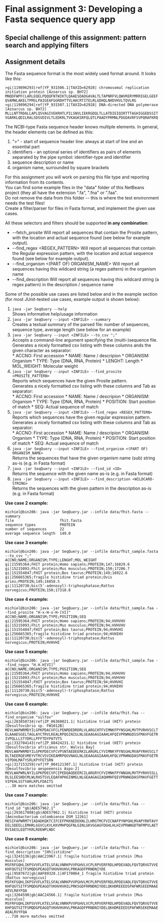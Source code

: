 # Final assignment 3: Developing a Fasta sequence query app #

## Special challenge of this assignment: pattern search and applying filters ##

## Assignment details ##
The Fasta sequence format is the most widely used format around. It looks like this:  

```
>gi|119896293|ref|YP_931506.1|TAXID=62928| chromosomal replication initiation protein [Azoarcus sp. BH72] 
MNQDFWPFCLARLEQELPQQQFNTWIKTLQAAESDADGAVALTLTAPNRFVLQWVRERYMRRIGELGEEF
QVAMWLAKELTPMSLPAIGEAFGGRDHTTVLHACRTITELRLGDHQLNHDVHVLTQVLRG
>gi|119896294|ref|YP_931507.1|TAXID=62928| DNA-directed DNA polymerase [Azoarcus sp. BH72]
MLLLNTTRDALLAPLQSVAGIVEKRHTLPILSNVLIEKRGDQLTLLATDIEIQIRTTTAGHIGGEDSSIT
VGARKLQDILRALSDSVDIVLTLEDKRLTVKAGKSRFQLQTLPAADYPRMNLPDGDAVRFSVPQRAFKRQ
```

The NCBI-type Fasta sequence header knows multiple elements. In general, the header elements can be defined as this:  

  1. ">" - start of sequence header line: always at start of line and an essential part   
  2. identifiers - an optional series of identifiers as pairs of elements separated by the pipe symbol: identifier-type and identifier   
  3. sequence description or name 
  4. organism name, surrounded by square brackets 

For this assignment you will work on parsing this file type and reporting information from its contents.  
You can find some example files in the "data" folder of this NetBeans project (they all have the extension ".fa", ".fna" or ".faa".  
Do not remove the data from this folder -- this is where the test environment needs the test files!  
Create a filter/parser for files in Fasta format, and implement the given use cases.

All these selectors and filters should be supported **in any combination**:  

  * --fetch_prosite <PROSITE PATTERN>  Will report all sequences that contain the Prosite pattern, 
    with the location and actual sequence found (see below for example output).
  * --find_regex <REGEX_PATTERN>   Will report all sequences that contain the Regular expression pattern, 
    with the location and actual sequence found (see below for example output).
  * --find_organism <(PART OF) ORGANISM_NAME>  Will report all sequences having this wildcard string (a regex pattern)
    in the organism name
  * --find_description <WILDCARD-STRING>  Will report all sequences having this wildcard string (a regex pattern)
    in the description / sequence name 

Some of the possible use cases are listed below and in the example section (for most JUnit-tested use cases, example output is shown below):  

  1. ```java -jar SeqQuery --help```  
    Shows informative help/usage information  
  2. ```java -jar SeqQuery --input <INFILE> --summary```  
    Creates a textual summary of the parsed file: number of sequences, sequence type, average length (see below for an example) 
  3. ```java -jar SeqQuery --input <INFILE> --to_csv ";"```  
    Accepts a command-line argument specifying the (multi-)sequence file.
    Generates a nicely formatted csv listing with these columns ands the given character as separator:  
    * ACCNO: First accession
    * NAME: Name / descripion
    * ORGANISM: Organism
    * TYPE: Type (DNA, RNA, Protein)
    * LENGHT: Length
    * MOL_WEIGHT: Molecular weight
  4. ```java -jar SeqQuery --input <INFILE> --find_prosite <PROSITE_PATTERN>```  
    Reports which sequences have the given Prosite pattern.  
    Generates a nicely formatted csv listing with these columns and Tab as separator:  
    * ACCNO: First accession
    * NAME: Name / descripion
    * ORGANISM: Organism
    * TYPE: Type (DNA, RNA, Protein)
    * POSITION: Start position of match
    * SEQ: Actual sequence of match
  5. ```java -jar SeqQuery --input <INFILE> --find_regex <REGEX_PATTERN>```  
    Reports which sequences have the given regular expression pattern.
    Generates a nicely formatted csv listing with these columns and Tab as separator:  
    * ACCNO: First accession
    * NAME: Name / descripion
    * ORGANISM: Organism
    * TYPE: Type (DNA, RNA, Protein)
    * POSITION: Start position of match
    * SEQ: Actual sequence of match
  6. ```java -jar SeqQuery --input <INFILE> --find_organism <(PART OF) ORGANISM_NAME>```  
    Returns the sequences that have the given organism name (sub) string as-is (e.g. in Fasta format)  
  7. ```java -jar SeqQuery --input <INFILE> --find_id <ID>```  
    Returns the sequence with the given name as-is (e.g. in Fasta format)  
  8. ```java -jar SeqQuery --input <INFILE> --find_description <WILDCARD-STRING>```  
    Returns the sequences with the given pattern in the description as-is (e.g. in Fasta format)  
    


**Use case 2 example:**  

```
michiel@bin206: java -jar SeqQuery.jar --infile data/fhit.fasta --summary  
file                     fhit.fasta  
sequence types           PROTEIN  
number of sequences      22  
average sequence length  149.0  
```

**Use case 3 example:**  

```
michiel@bin206: java -jar SeqQuery.jar --infile data/fhit_sample.fasta --to_csv ";"  
ACCNO;NAME;ORGANISM;TYPE;LENGHT;MOL_WEIGHT  
gi|21595364;FHIT protein;Homo sapiens;PROTEIN;147;16829.6  
gi|15215093;Fhit protein;Mus musculus;PROTEIN;150;17206.7  
gi|151554847;FHIT protein;Bos taurus;PROTEIN;149;16922.6  
gi|256665365;fragile histidine triad protein;Ovis aries;PROTEIN;149;16858.5  
gi|11120730;bis(5'-adenosyl)-triphosphatase;Rattus norvegicus;PROTEIN;150;17318.8  
```


**Use case 4 example:**  

```
michiel@bin206: java -jar SeqQuery.jar --infile data/fhit_sample.faa --find_prosite "H-x-H-x-H-[VI]"    
ACCNO;NAME;ORGANISM;TYPE;POSITION;SEQ  
gi|21595364;FHIT protein;Homo sapiens;PROTEIN;94;HVHVHV  
gi|15215093;Fhit protein;Mus musculus;PROTEIN;94;HVHVHV  
gi|151554847;FHIT protein;Bos taurus;PROTEIN;94;HVHVHI  
gi|256665365;fragile histidine triad protein;94;HVHIHV 
gi|11120730;bis(5'-adenosyl)-triphosphatase;Rattus norvegicus;PROTEIN;HVHVHI  
```

**Use case 5 example:**  

```
michiel@bin206: java -jar SeqQuery.jar --infile data/fhit_sample.faa --find_regex "H.H.H[VI]"    
ACCNO;NAME;ORGANISM;TYPE;POSITION;SEQ  
gi|21595364;FHIT protein;Homo sapiens;PROTEIN;94;HVHVHV  
gi|15215093;Fhit protein;Mus musculus;PROTEIN;94;HVHVHV  
gi|151554847;FHIT protein;Bos taurus;PROTEIN;94;HVHVHI  
gi|256665365;fragile histidine triad protein;94;HVHIHV 
gi|11120730;bis(5'-adenosyl)-triphosphatase;Rattus norvegicus;PROTEIN;HVHVHI  
```

**Use case 6 example:**  

```
michiel@bin206: java -jar SeqQuery.jar --infile data/fhit.faa --find_organism "sulfov"    
>gi|283850734|ref|ZP_06368021.1| histidine triad (HIT) protein [Desulfovibrio sp. FW1012B]
MEVLWAPWRMDYILGPKPDACVFCLPENRDEDRDRLVLARGCHTFVIMNKFPYNSGHLMVTPVRHVSCLT
ELAAAESGELTAGLAYCTRVLKEALRPQGINIGLNLGEAAGAGIAAHLHFQIVPRWNGDSSFMAVFGETR
IVPQLLLSTYDRLLPFFTDYPATVTS
>gi|332704143|ref|ZP_08424231.1| histidine triad (HIT) protein [Desulfovibrio africanus str. Walvis Bay]
MDVLWAPWRMDYILGPKPDECVFCVPSNTAEDEERKILARGRLCYVIMNKYPYNSGHLMVAPYRHVSCLT
DLTAEERQEVMEYVTRCVSVIKEAMRPQGVNAGLNLGEAAGAGIAAHLHFQLVPRWNGDASFMAVFGETR
VIPDHLMATYSRLKPYFETSRN
>gi|317153259|ref|YP_004121307.1| histidine triad (HIT) protein [Desulfovibrio aespoeensis Aspo-2]
MEVLWAPWRLNYILGPKPDECVFCIPEDQAQDEERCILARGRYCFVIMNKFPYNNGHLMVTPYRHVSSLL
DLSLEESNDCMLWLRHSTSVLEQAFHPHGINMGLNLGEAAGAGIAQHMHFQIVPRWNGDASFMAVFGETT
VIPEHLSSTYARLRPLFDAITS
...30 more matches omitted
```

**Use case 7 example:**  

```
michiel@bin206: java -jar SeqQuery.jar --infile data/fhit.faa --find_id "gb|ADE57962.1"    
>gi|293617808|gb|ADE57962.1| histidine triad (HIT) protein [Aminobacterium colombiense DSM 12261]
MESIFAPWRMTYIADADKQKTCIFCEFPKKNEDEKNLILHRGTMCFVICNAFPYNPGHLMVAPYRHTAVY
EELSDEELLEMHRLGGVCLKVLKKVMHPQGFNLGINLGKVGGAGFDGHLHLHIVPRWNGDTNFMPVLAET
RVIAESLEQTYKRLRDEWPLNDC
```

**Use case 8 example:**  

```
michiel@bin206: java -jar SeqQuery.jar --infile data/fhit.faa --find_description "[Hh]istidine"    
>gi|3243136|gb|AAC23967.1| fragile histidine triad protein [Mus musculus]
MSFRFGQHLIKPSVVFLKTELSFALVNRKPVVPGHVLVCPLRPVERFRDLHPDEVADLFQVTQRVGTVVE
KHFQGTSITFSMQDGPEAGQTVKHVHVHVLPRKAGDFPRNDNIYDE
>gi|9587672|gb|AAF89328.1|AF170064_1 fragile histidine triad protein [Rattus norvegicus]
MSFKFGQHLIKPSVVFLKTELSFALVNRKPVVPGHVLMCPLRPVERFRDLRPDEVADLFQVTQRVGTVVE
KHFQGTSITFSMQDGPEAGQTVKHVHVHILPRKSGDFRRNDNIYDELQKHDREEEDSPAFWRSEEEMAAE
AEVLRAYFQA
>gi|3264590|gb|AAC24566.1| fragile histidine triad protein [Mus musculus]
MSFRFGQHLIKPSVVFLKTELSFALVNRKPVVPGHVLVCPLRPVERFRDLHPDEVADLFQVTQRVGTVVE
KHFQGTSITFSMQDGPEAGQTVKHVHVHVLPRKAGDFPRNDNIYDELQKHDREEEDSPAFWRSEKEMAAE
AEALRVYFQA
...710 more matches omitted
```
